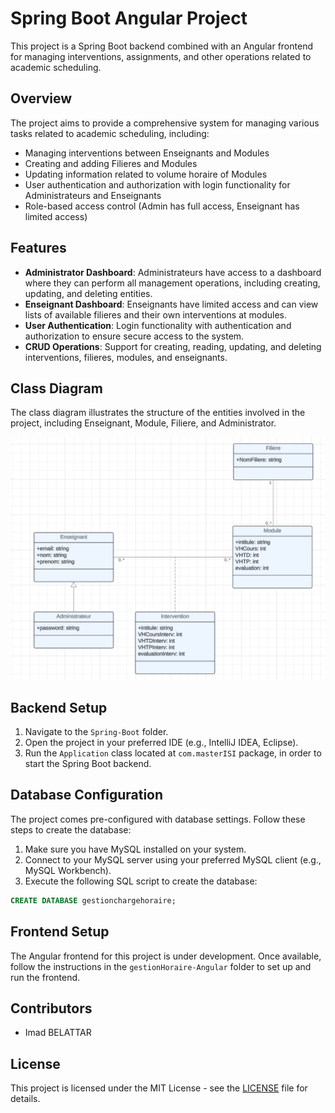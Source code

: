 # Spring Boot Angular Project

This project is a Spring Boot backend combined with an Angular frontend for managing interventions, assignments, and other operations related to academic scheduling.

## Overview

The project aims to provide a comprehensive system for managing various tasks related to academic scheduling, including:

- Managing interventions between Enseignants and Modules
- Creating and adding Filieres and Modules
- Updating information related to volume horaire of Modules
- User authentication and authorization with login functionality for Administrateurs and Enseignants
- Role-based access control (Admin has full access, Enseignant has limited access)

## Features

- **Administrator Dashboard**: Administrateurs have access to a dashboard where they can perform all management operations, including creating, updating, and deleting entities.
- **Enseignant Dashboard**: Enseignants have limited access and can view lists of available filieres and their own interventions at modules.
- **User Authentication**: Login functionality with authentication and authorization to ensure secure access to the system.
- **CRUD Operations**: Support for creating, reading, updating, and deleting interventions, filieres, modules, and enseignants.

## Class Diagram

The class diagram illustrates the structure of the entities involved in the project, including Enseignant, Module, Filiere, and Administrator.

![Class Diagram](images/Class%20diagram.png)

## Backend Setup

1. Navigate to the `Spring-Boot` folder.
2. Open the project in your preferred IDE (e.g., IntelliJ IDEA, Eclipse).
3. Run the `Application` class located at `com.masterISI` package, in order to start the Spring Boot backend.

## Database Configuration

The project comes pre-configured with database settings. Follow these steps to create the database:

1. Make sure you have MySQL installed on your system.
2. Connect to your MySQL server using your preferred MySQL client (e.g., MySQL Workbench).
3. Execute the following SQL script to create the database:

```sql
CREATE DATABASE gestionchargehoraire;
```

## Frontend Setup

The Angular frontend for this project is under development. Once available, follow the instructions in the `gestionHoraire-Angular` folder to set up and run the frontend.

## Contributors

- Imad BELATTAR

## License

This project is licensed under the MIT License - see the [LICENSE](LICENSE) file for details.

